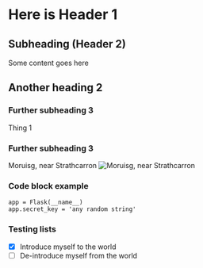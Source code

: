 # Here is Header 1
## Subheading (Header 2)

Some content goes here

## Another heading 2
### Further subheading 3
Thing 1

### Further subheading 3
Moruisg, near Strathcarron
![Moruisg, near Strathcarron](https://d3teiib5p3f439.cloudfront.net/munros/moruisg-1.JPG)

### Code block example
```
app = Flask(__name__)
app.secret_key = 'any random string'
```

### Testing lists
- [x] Introduce myself to the world
- [ ] De-introduce myself from the world
